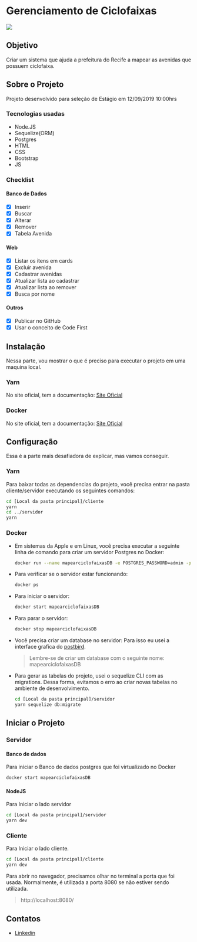 # Gerenciamento de Ciclofaixas

![](Mapearciclofaixas.gif)

## Objetivo

Criar um sistema que ajuda a prefeitura do Recife a mapear as avenidas que possuem ciclofaixa.

## Sobre o Projeto

Projeto desenvolvido para seleção de Estágio em 12/09/2019 10:00hrs

### Tecnologias usadas

- Node.JS
- Sequelize(ORM)
- Postgres
- HTML
- CSS
- Bootstrap
- JS

### Checklist

#### Banco de Dados

- [x] Inserir
- [x] Buscar
- [x] Alterar
- [x] Remover
- [x] Tabela Avenida

#### Web

- [x] Listar os itens em cards
- [x] Excluir avenida
- [x] Cadastrar avenidas
- [x] Atualizar lista ao cadastrar
- [x] Atualizar lista ao remover
- [x] Busca por nome

#### Outros

- [x] Publicar no GitHub
- [x] Usar o conceito de Code First

## Instalação

Nessa parte, vou mostrar o que é preciso para executar o projeto em uma maquina local.

### Yarn

No site oficial, tem a documentação: [Site Oficial](https://yarnpkg.com/en/docs/install)

### Docker

No site oficial, tem a documentação: [Site Oficial](https://docs.docker.com/install/)

## Configuração

Essa é a parte mais desafiadora de explicar, mas vamos conseguir.

### Yarn

Para baixar todas as dependencias do projeto, você precisa entrar na pasta cliente/servidor executando os seguintes comandos:

```sh
cd [Local da pasta principal]/cliente
yarn
cd ../servidor
yarn
```

### Docker

- Em sistemas da Apple e em Linux, você precisa executar a seguinte linha de comando para criar um servidor Postgres no Docker:
  ```sh
  docker run --name mapearciclofaixasDB -e POSTGRES_PASSWORD=admin -p 5432:5432 -d postgres
  ```
- Para verificar se o servidor estar funcionando:
  ```sh
  docker ps
  ```
- Para iniciar o servidor:
  ```sh
  docker start mapearciclofaixasDB
  ```
- Para parar o servidor:
  ```sh
  docker stop mapearciclofaixasDB
  ```
- Você precisa criar um database no servidor: Para isso eu usei a interface grafica do [postbird](https://github.com/Paxa/postbird).
  > Lembre-se de criar um database com o seguinte nome: mapearciclofaixasDB
- Para gerar as tabelas do projeto, usei o sequelize CLI com as migrations. Dessa forma, evitamos o erro ao criar novas tabelas no ambiente de desenvolvimento.
  ```sh
  cd [Local da pasta principal]/servidor
  yarn sequelize db:migrate
  ```

## Iniciar o Projeto

### Servidor

#### Banco de dados

Para iniciar o Banco de dados postgres que foi virtualizado no Docker

```sh
docker start mapearciclofaixasDB
```

#### NodeJS

Para Iniciar o lado servidor

```sh
cd [Local da pasta principal]/servidor
yarn dev
```

### Cliente

Para Iniciar o lado cliente.

```sh
cd [Local da pasta principal]/cliente
yarn dev
```

Para abrir no navegador, precisamos olhar no terminal a porta que foi usada.
Normalmente, é utilizada a porta 8080 se não estiver sendo utilizada.

> http://localhost:8080/

## Contatos

- [Linkedin](https://www.linkedin.com/in/rogertavaress/)
